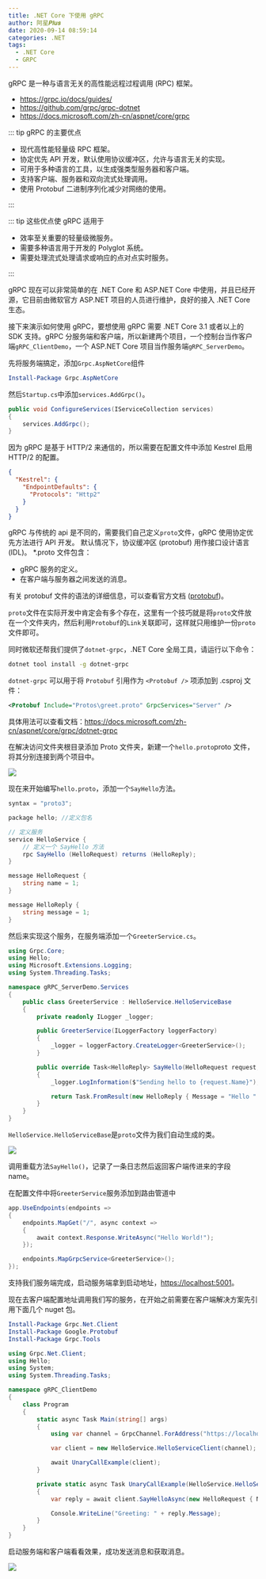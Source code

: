 ```yaml
---
title: .NET Core 下使用 gRPC
author: 阿星𝑷𝒍𝒖𝒔
date: 2020-09-14 08:59:14
categories: .NET
tags:
  - .NET Core
  - GRPC
---
```


gRPC 是一种与语言无关的高性能远程过程调用 (RPC) 框架。

- <https://grpc.io/docs/guides/>
- <https://github.com/grpc/grpc-dotnet>
- <https://docs.microsoft.com/zh-cn/aspnet/core/grpc>

::: tip gRPC 的主要优点

- 现代高性能轻量级 RPC 框架。
- 协定优先 API 开发，默认使用协议缓冲区，允许与语言无关的实现。
- 可用于多种语言的工具，以生成强类型服务器和客户端。
- 支持客户端、服务器和双向流式处理调用。
- 使用 Protobuf 二进制序列化减少对网络的使用。

:::

::: tip 这些优点使 gRPC 适用于

- 效率至关重要的轻量级微服务。
- 需要多种语言用于开发的 Polyglot 系统。
- 需要处理流式处理请求或响应的点对点实时服务。

:::

gRPC 现在可以非常简单的在 .NET Core 和 ASP.NET Core 中使用，并且已经开源，它目前由微软官方 ASP.NET 项目的人员进行维护，良好的接入 .NET Core 生态。

接下来演示如何使用 gRPC，要想使用 gRPC 需要 .NET Core 3.1 或者以上的 SDK 支持。gRPC 分服务端和客户端，所以新建两个项目，一个控制台当作客户端`gRPC_ClientDemo`，一个 ASP.NET Core 项目当作服务端`gRPC_ServerDemo`。

先将服务端搞定，添加`Grpc.AspNetCore`组件

```PowerShell
Install-Package Grpc.AspNetCore
```

然后`Startup.cs`中添加`services.AddGrpc()`。

```csharp
public void ConfigureServices(IServiceCollection services)
{
    services.AddGrpc();
}
```

因为 gRPC 是基于 HTTP/2 来通信的，所以需要在配置文件中添加 Kestrel 启用 HTTP/2 的配置。

```json
{
  "Kestrel": {
    "EndpointDefaults": {
      "Protocols": "Http2"
    }
  }
}
```

gRPC 与传统的 api 是不同的，需要我们自己定义`proto`文件，gRPC 使用协定优先方法进行 API 开发。 默认情况下，协议缓冲区 (protobuf) 用作接口设计语言 (IDL)。 \*.proto 文件包含：

- gRPC 服务的定义。
- 在客户端与服务器之间发送的消息。

有关 protobuf 文件的语法的详细信息，可以查看官方文档 ([protobuf](https://developers.google.com/protocol-buffers/docs/proto3))。

`proto`文件在实际开发中肯定会有多个存在，这里有一个技巧就是将`proto`文件放在一个文件夹内，然后利用`Protobuf`的`Link`关联即可，这样就只用维护一份`proto`文件即可。

同时微软还帮我们提供了`dotnet-grpc`，.NET Core 全局工具，请运行以下命令：

```bash
dotnet tool install -g dotnet-grpc
```

`dotnet-grpc` 可以用于将 `Protobuf` 引用作为 `<Protobuf />` 项添加到 .csproj 文件：

```xml
<Protobuf Include="Protos\greet.proto" GrpcServices="Server" />
```

具体用法可以查看文档：<https://docs.microsoft.com/zh-cn/aspnet/core/grpc/dotnet-grpc>

在解决访问文件夹根目录添加 Proto 文件夹，新建一个`hello.proto`proto 文件，将其分别连接到两个项目中。

![ ](/images/dotnet/grpc-in-dotnet-01.png)

现在来开始编写`hello.proto`，添加一个`SayHello`方法。

```csharp
syntax = "proto3";

package hello; //定义包名

// 定义服务
service HelloService {
    // 定义一个 SayHello 方法
    rpc SayHello (HelloRequest) returns (HelloReply);
}

message HelloRequest {
    string name = 1;
}

message HelloReply {
    string message = 1;
}
```

然后来实现这个服务，在服务端添加一个`GreeterService.cs`。

```csharp
using Grpc.Core;
using Hello;
using Microsoft.Extensions.Logging;
using System.Threading.Tasks;

namespace gRPC_ServerDemo.Services
{
    public class GreeterService : HelloService.HelloServiceBase
    {
        private readonly ILogger _logger;

        public GreeterService(ILoggerFactory loggerFactory)
        {
            _logger = loggerFactory.CreateLogger<GreeterService>();
        }

        public override Task<HelloReply> SayHello(HelloRequest request, ServerCallContext context)
        {
            _logger.LogInformation($"Sending hello to {request.Name}");

            return Task.FromResult(new HelloReply { Message = "Hello " + request.Name });
        }
    }
}
```

`HelloService.HelloServiceBase`是`proto`文件为我们自动生成的类。

![ ](/images/dotnet/grpc-in-dotnet-02.png)

调用重载方法`SayHello()`，记录了一条日志然后返回客户端传进来的字段 name。

在配置文件中将`GreeterService`服务添加到路由管道中

```csharp
app.UseEndpoints(endpoints =>
{
    endpoints.MapGet("/", async context =>
    {
        await context.Response.WriteAsync("Hello World!");
    });

    endpoints.MapGrpcService<GreeterService>();
});
```

支持我们服务端完成，启动服务端拿到启动地址，<https://localhost:5001>。

现在去客户端配置地址调用我们写的服务，在开始之前需要在客户端解决方案先引用下面几个 nuget 包。

```PowerShell
Install-Package Grpc.Net.Client
Install-Package Google.Protobuf
Install-Package Grpc.Tools
```

```csharp
using Grpc.Net.Client;
using Hello;
using System;
using System.Threading.Tasks;

namespace gRPC_ClientDemo
{
    class Program
    {
        static async Task Main(string[] args)
        {
            using var channel = GrpcChannel.ForAddress("https://localhost:5001");

            var client = new HelloService.HelloServiceClient(channel);

            await UnaryCallExample(client);
        }

        private static async Task UnaryCallExample(HelloService.HelloServiceClient client)
        {
            var reply = await client.SayHelloAsync(new HelloRequest { Name = "阿星Plus" });

            Console.WriteLine("Greeting: " + reply.Message);
        }
    }
}
```

启动服务端和客户端看看效果，成功发送消息和获取消息。

![ ](/images/dotnet/grpc-in-dotnet-03.png)
